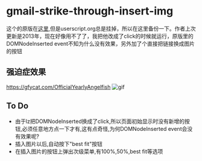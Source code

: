 gmail-strike-through-insert-img
===================

这个的原版在[这里](http://userscripts-mirror.org/scripts/review/57725),但是userscript.org总是挂掉，所以在这里备份一下。作者上次更新是2013年，现在好像用不了了，我把他改成了click的时候就运行，原版里的DOMNodeInserted event不知为什么没有效果，另外加了个直接把链接换成<img>图片的按钮

强迫症效果
------------------
https://gfycat.com/OfficialYearlyAngelfish
![gif](http://i.imgur.com/mhYY1xM.gif)

To Do
------------------

* 由于lz把DOMNodeInserted换成了click,所以页面初始显示时没有新增的按钮,必须任意地方点一下才有,这有点奇怪,为何DOMNodeInserted event会没有效果呢?
* 插入图片以后,自动按下"best fit"按钮
* 在插入图片的按钮上弹出次级菜单,有100%,50%,best fit等选项
